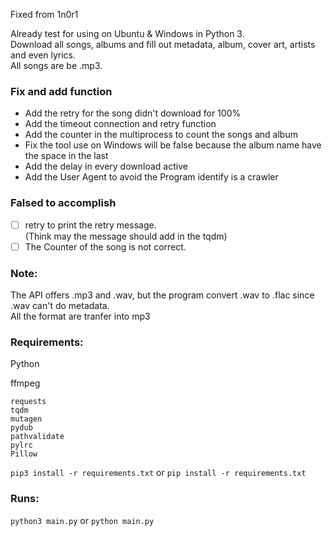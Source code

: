 Fixed from 1n0r1

Already test for using on Ubuntu & Windows in Python 3.  
Download all songs, albums and fill out metadata, album, cover art, artists and even lyrics.  
All songs are be .mp3.   

### Fix and add function

- Add the retry for the song didn't download for 100%
- Add the timeout connection and retry function
- Add the counter in the multiprocess to count the songs and album
- Fix the tool use on Windows will be false because the album name have the space in the last
- Add the delay in every download active
- Add the User Agent to avoid the Program identify is a crawler

### Falsed to accomplish

- [ ] retry to print the retry message.  
(Think may the message should add in the tqdm)   
- [ ] The Counter of the song is not correct.  

### Note:

The API offers .mp3 and .wav, but the program convert .wav to .flac since .wav can't do metadata.  
All the format are tranfer into mp3   

### Requirements:

Python

ffmpeg

```
requests
tqdm
mutagen
pydub
pathvalidate
pylrc
Pillow
```

```pip3 install -r requirements.txt``` or ```pip install -r requirements.txt```

### Runs:

```python3 main.py``` or ```python main.py```
